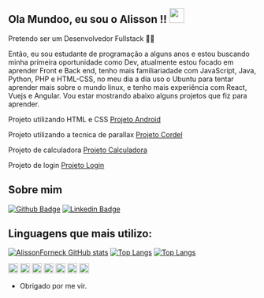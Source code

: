 ## Ola Mundoo, eu sou o Alisson !! <img src=https://github.com/TheDudeThatCode/TheDudeThatCode/blob/master/Assets/Earth.gif width="30">
 
Pretendo ser um Desenvolvedor Fullstack 👩‍💻

<p>Então, eu sou estudante de programação a alguns anos e estou buscando minha primeira oportunidade como Dev, atualmente estou focado em aprender Front e Back end, tenho mais familiariadade com JavaScript, Java, Python, PHP e HTML-CSS, no meu dia a dia uso o Ubuntu para tentar aprender mais sobre o mundo linux, e tenho mais experiência com React, Vuejs e Angular.
Vou estar mostrando abaixo alguns projetos que fiz para aprender.</p>
<p>Projeto utilizando HTML e CSS <a href="https://alissonforneck.github.io/projeto-android/" target="_blank" rel="external">Projeto Android</a></p>
<p>Projeto utilizando a tecnica de parallax <a href="https://alissonforneck.github.io/projeto-cordel/" target="_blank" rel="external">Projeto Cordel</a><p>
<p>Projeto de calculadora <a href="https://alissonforneck.github.io/projeto-calculadora/" target="_blank" rel="external">Projeto Calculadora</a><p>
<p>Projeto de login <a href="https://alissonforneck.github.io/Projeto-login/" target="_blank" rel="external">Projeto Login</a><p>

## Sobre mim
[![Github Badge](https://img.shields.io/badge/-Github-000?style=flat-square&logo=Github&logoColor=white&link=https://github.com/alissonforneck)](https://github.com/alissonforneck)
[![Linkedin Badge](https://img.shields.io/badge/-LinkedIn-blue?style=flat-square&logo=Linkedin&logoColor=white&link=https://www.linkedin.com/in/alisson-forneck-8902061b2/)](https://www.linkedin.com/in/alisson-forneck-8902061b2/)
<br>


## Linguagens que mais utilizo:
[![AlissonForneck GitHub stats](https://github-readme-stats.vercel.app/api?username=alissonforneck)](https://github.com/alissonforneck/github-readme-stats)
[![Top Langs](https://github-readme-stats.vercel.app/api/top-langs/?username=alissonforneck&layout=compact)](https://github.com/alissonforneck/github-readme-stats)
[![Top Langs](https://github-readme-stats.vercel.app/api/top-langs/?username=alissonforneck&langs_count=8)](https://github.com/alissonforneck/github-readme-stats)









<code><img height="20" src="https://img.shields.io/badge/Java-ED8B00?style=for-the-badge&logo=java&logoColor=white"></code>
<code><img height="20" src="https://img.shields.io/badge/MySQL-00000F?style=for-the-badge&logo=mysql&logoColor=white"></code>
<code><img height="20" src="https://img.shields.io/badge/Postman-FF6C37?style=for-the-badge&logo=Postman&logoColor=white"></code>
<code><img height="20" src="https://img.shields.io/badge/Git-F05032?style=for-the-badge&logo=git&logoColor=white"></code>
<code><img height="20" src="https://img.shields.io/badge/JavaScript-323330?style=for-the-badge&logo=javascript&logoColor=F7DF1E"></code>
<code><img height="20" src="https://img.shields.io/badge/HTML-239120?style=for-the-badge&logo=html5&logoColor=white"></code>
<code><img height="20" src="https://img.shields.io/badge/CSS-239120?&style=for-the-badge&logo=css3&logoColor=white"></code>

- Obrigado por me vir. 
